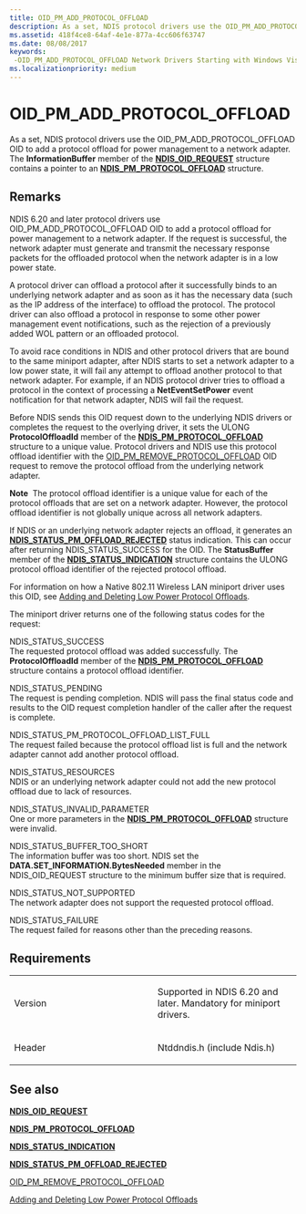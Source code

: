 ```yaml
---
title: OID_PM_ADD_PROTOCOL_OFFLOAD
description: As a set, NDIS protocol drivers use the OID_PM_ADD_PROTOCOL_OFFLOAD OID to add a protocol offload for power management to a network adapter.
ms.assetid: 418f4ce8-64af-4e1e-877a-4cc606f63747
ms.date: 08/08/2017
keywords: 
 -OID_PM_ADD_PROTOCOL_OFFLOAD Network Drivers Starting with Windows Vista
ms.localizationpriority: medium
---
```


# OID\_PM\_ADD\_PROTOCOL\_OFFLOAD


As a set, NDIS protocol drivers use the OID\_PM\_ADD\_PROTOCOL\_OFFLOAD OID to add a protocol offload for power management to a network adapter. The **InformationBuffer** member of the [**NDIS\_OID\_REQUEST**](https://docs.microsoft.com/windows-hardware/drivers/ddi/ndis/ns-ndis-_ndis_oid_request) structure contains a pointer to an [**NDIS\_PM\_PROTOCOL\_OFFLOAD**](https://docs.microsoft.com/windows-hardware/drivers/ddi/ntddndis/ns-ntddndis-_ndis_pm_protocol_offload) structure.

Remarks
-------

NDIS 6.20 and later protocol drivers use OID\_PM\_ADD\_PROTOCOL\_OFFLOAD OID to add a protocol offload for power management to a network adapter. If the request is successful, the network adapter must generate and transmit the necessary response packets for the offloaded protocol when the network adapter is in a low power state.

A protocol driver can offload a protocol after it successfully binds to an underlying network adapter and as soon as it has the necessary data (such as the IP address of the interface) to offload the protocol. The protocol driver can also offload a protocol in response to some other power management event notifications, such as the rejection of a previously added WOL pattern or an offloaded protocol.

To avoid race conditions in NDIS and other protocol drivers that are bound to the same miniport adapter, after NDIS starts to set a network adapter to a low power state, it will fail any attempt to offload another protocol to that network adapter. For example, if an NDIS protocol driver tries to offload a protocol in the context of processing a **NetEventSetPower** event notification for that network adapter, NDIS will fail the request.

Before NDIS sends this OID request down to the underlying NDIS drivers or completes the request to the overlying driver, it sets the ULONG **ProtocolOffloadId** member of the [**NDIS\_PM\_PROTOCOL\_OFFLOAD**](https://docs.microsoft.com/windows-hardware/drivers/ddi/ntddndis/ns-ntddndis-_ndis_pm_protocol_offload) structure to a unique value. Protocol drivers and NDIS use this protocol offload identifier with the [OID\_PM\_REMOVE\_PROTOCOL\_OFFLOAD](oid-pm-remove-protocol-offload.md) OID request to remove the protocol offload from the underlying network adapter.

**Note**  The protocol offload identifier is a unique value for each of the protocol offloads that are set on a network adapter. However, the protocol offload identifier is not globally unique across all network adapters.

 

If NDIS or an underlying network adapter rejects an offload, it generates an [**NDIS\_STATUS\_PM\_OFFLOAD\_REJECTED**](https://docs.microsoft.com/windows-hardware/drivers/network/ndis-status-pm-offload-rejected) status indication. This can occur after returning NDIS\_STATUS\_SUCCESS for the OID. The **StatusBuffer** member of the [**NDIS\_STATUS\_INDICATION**](https://docs.microsoft.com/windows-hardware/drivers/ddi/ndis/ns-ndis-_ndis_status_indication) structure contains the ULONG protocol offload identifier of the rejected protocol offload.

For information on how a Native 802.11 Wireless LAN miniport driver uses this OID, see [Adding and Deleting Low Power Protocol Offloads](https://docs.microsoft.com/windows-hardware/drivers/network/adding-and-deleting-low-power-protocol-offloads).

The miniport driver returns one of the following status codes for the request:

<a href="" id="ndis-status-success"></a>NDIS\_STATUS\_SUCCESS  
The requested protocol offload was added successfully. The **ProtocolOffloadId** member of the [**NDIS\_PM\_PROTOCOL\_OFFLOAD**](https://docs.microsoft.com/windows-hardware/drivers/ddi/ntddndis/ns-ntddndis-_ndis_pm_protocol_offload) structure contains a protocol offload identifier.

<a href="" id="ndis-status-pending"></a>NDIS\_STATUS\_PENDING  
The request is pending completion. NDIS will pass the final status code and results to the OID request completion handler of the caller after the request is complete.

<a href="" id="ndis-status-pm-protocol-offload-list-full"></a>NDIS\_STATUS\_PM\_PROTOCOL\_OFFLOAD\_LIST\_FULL  
The request failed because the protocol offload list is full and the network adapter cannot add another protocol offload.

<a href="" id="ndis-status-resources"></a>NDIS\_STATUS\_RESOURCES  
NDIS or an underlying network adapter could not add the new protocol offload due to lack of resources.

<a href="" id="ndis-status-invalid-parameter"></a>NDIS\_STATUS\_INVALID\_PARAMETER  
One or more parameters in the [**NDIS\_PM\_PROTOCOL\_OFFLOAD**](https://docs.microsoft.com/windows-hardware/drivers/ddi/ntddndis/ns-ntddndis-_ndis_pm_protocol_offload) structure were invalid.

<a href="" id="ndis-status-buffer-too-short"></a>NDIS\_STATUS\_BUFFER\_TOO\_SHORT  
The information buffer was too short. NDIS set the **DATA.SET\_INFORMATION.BytesNeeded** member in the NDIS\_OID\_REQUEST structure to the minimum buffer size that is required.

<a href="" id="ndis-status-not-supported"></a>NDIS\_STATUS\_NOT\_SUPPORTED  
The network adapter does not support the requested protocol offload.

<a href="" id="ndis-status-failure"></a>NDIS\_STATUS\_FAILURE  
The request failed for reasons other than the preceding reasons.

Requirements
------------

<table>
<colgroup>
<col width="50%" />
<col width="50%" />
</colgroup>
<tbody>
<tr class="odd">
<td><p>Version</p></td>
<td><p>Supported in NDIS 6.20 and later. Mandatory for miniport drivers.</p></td>
</tr>
<tr class="even">
<td><p>Header</p></td>
<td>Ntddndis.h (include Ndis.h)</td>
</tr>
</tbody>
</table>

## See also


[**NDIS\_OID\_REQUEST**](https://docs.microsoft.com/windows-hardware/drivers/ddi/ndis/ns-ndis-_ndis_oid_request)

[**NDIS\_PM\_PROTOCOL\_OFFLOAD**](https://docs.microsoft.com/windows-hardware/drivers/ddi/ntddndis/ns-ntddndis-_ndis_pm_protocol_offload)

[**NDIS\_STATUS\_INDICATION**](https://docs.microsoft.com/windows-hardware/drivers/ddi/ndis/ns-ndis-_ndis_status_indication)

[**NDIS\_STATUS\_PM\_OFFLOAD\_REJECTED**](https://docs.microsoft.com/windows-hardware/drivers/network/ndis-status-pm-offload-rejected)

[OID\_PM\_REMOVE\_PROTOCOL\_OFFLOAD](oid-pm-remove-protocol-offload.md)

[Adding and Deleting Low Power Protocol Offloads](https://docs.microsoft.com/windows-hardware/drivers/network/adding-and-deleting-low-power-protocol-offloads)

 

 




